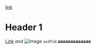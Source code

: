 <a href="#">link</a>
# Header 1


[Link](www.baidu.com) _and_ ![Image](src)
`asdfsd`
**aaaaaaaaaaaaa**
